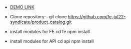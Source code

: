 - [DEMO LINK](https://fe-jul22-syndicate.github.io/product_catalog/)

- Clone repository: -git clone https://github.com/fe-jul22-syndicate/product_catalog.git

 - install modules for FE
cd fe
npm install

 - install modules for API
cd api
npm install